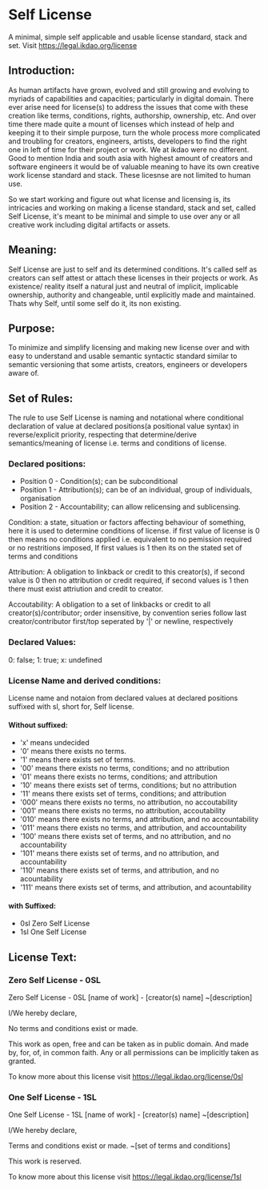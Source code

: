 # Self License
A minimal, simple self applicable and usable license standard, stack and set. Visit https://legal.ikdao.org/license

## Introduction:

As human artifacts have grown, evolved and still growing and evolving to myriads of capabilities and capacities; particularly in digital domain. There ever arise need for license(s) to address the issues that come with these creation like terms, conditions, rights, authorship, ownership, etc. And over time there made quite a mount of licenses which instead of help and keeping it to their simple purpose, turn the whole process more complicated and troubling for creators, engineers, artists, developers to find the right one in left of time for their project or work. We at ikdao were no different. Good to mention India and south asia with highest amount of creators and software engineers it would be of valuable meaning to have its own creative work license standard and stack. These licesnse are not limited to human use.

So we start working and figure out what license and licensing is, its intricacies and working on making a license standard, stack and set, called Self License, it's meant to be minimal and simple to use over any or all creative work including digital artifacts or assets.

## Meaning:

Self License are just to self and its determined conditions. It's called self as creators can self attest or attach these licenses in their projects or work. As existence/ reality itself a natural just and neutral of implicit, implicable ownership, authority and changeable, until explicitly made and maintained. Thats why Self, until some self do it, its non existing.

## Purpose:

To minimize and simplify licensing and making new license over and with easy to understand and usable semantic syntactic standard similar to semantic versioning that some artists, creators, engineers or developers aware of.

## Set of Rules:

The rule to use Self License is naming and notational where conditional declaration of value at declared positions(a positional value syntax) in reverse/explicit priority, respecting that determine/derive semantics/meaning of license i.e. terms and conditions of license.

### Declared positions:

- Position 0 - Condition(s); can be subconditional
- Position 1 - Attribution(s); can be of an individual, group of individuals, organisation
- Position 2 - Accountability; can allow relicensing and sublicensing.

Condition: a state, situation or factors affecting behaviour of something, here it is used to determine conditions of license. if first value of license is 0 then means no conditions applied i.e. equivalent to no pemission required or no restritions imposed, If first values is 1 then its on the stated set of terms and conditions

Attribution: A obligation to linkback or credit to this creator(s), if second value is 0 then no attribution or credit required, if second values is 1 then there must exist attriution and credit to creator.

Accoutability: A obligation to a set of linkbacks or credit to all creator(s)/contributor; order insensitive, by convention series follow last creator/contributor first/top seperated by '|' or newline, respectively

### Declared Values:

0: false;
1: true;
x: undefined

### License Name and derived conditions:

License name and notaion from declared values at declared positions suffixed with sl, short for, Self license.

#### Without suffixed:

- 'x' means undecided
- '0' means there exists no terms.
- '1' means there exists set of terms.
- '00' means there exists no terms, conditions; and no attribution
- '01' means there exists no terms, conditions; and attribution
- '10' means there exists set of terms, conditions; but no attribution
- '11' means there exists set of terms, conditions; and attribution
- '000' means there exists no terms, no attribution, no accoutability
- '001' means there exists no terms, no attribution, accoutability
- '010' means there exists no terms, and attribution, and no accountability
- '011' means there exists no terms, and attribution, and accountability
- '100' means there exists set of terms, and no attribution, and no accountability
- '101' means there exists set of terms, and no attribution, and accountability
- '110' means there exists set of terms, and attribution, and no acountability
- '111' means there exists set of terms, and attribution, and acountability

#### with Suffixed:

- 0sl Zero Self License
- 1sl One Self License


## License Text:

### Zero Self License - 0SL

Zero Self License - 0SL
[name of work] - [creator(s) name]
~[description]

I/We hereby declare,

No terms and conditions exist or made.

This work as open, free and can be taken as in public domain. And made by, for, of, in common faith. Any or all permissions can be implicitly taken as granted.

To know more about this license visit https://legal.ikdao.org/license/0sl

### One Self License  - 1SL

One Self License  - 1SL
[name of work] - [creator(s) name]
~[description]

I/We hereby declare,

Terms and conditions exist or made.
~[set of terms and conditions]

This work is reserved.

To know more about this license visit https://legal.ikdao.org/license/1sl

